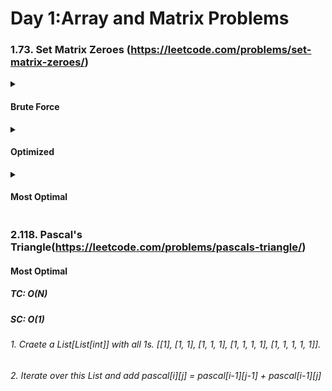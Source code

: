 # Day 1:Array and Matrix Problems

### 1.73. Set Matrix Zeroes (https://leetcode.com/problems/set-matrix-zeroes/)
<details><summary>

#### Brute Force
</summary>

##### TC: (N x M) x (N + M) (Traversel of the Array) x (Traversal of the row and col)
##### SC: O(1)
###### What are the ranges of the values at the matrix? (Assume all the values are on the positive side of 0)
###### 1. Traverse the matrix. Whenever gets 0 traverse for its entire row and column and place a value that can not be part of matrix (put -1 as we are told that all matrix values will be positive)
###### 2. Wherever there is -1 fill that up with 0
</details>

<details><summary>

#### Optimized
</summary>

##### TC: 2 x O(N x M) (Linear Traversel of the Array Twice)
##### SC: O(1)
###### 1.Take 2 dummy arrays (size of rows,size of col)
###### 2. Linearly traverse through array and set 0 in the 2 arrays.
###### 3. For every given index check index in col,row array and if any of it 0 make 0 in the matrix.
</details>
<details><summary>

#### Most Optimal
</summary>

##### TC: O(N x M + N x M) (Linear Traversel of the Array Twice)
##### SC: O(N) + O(M) (Two dummy row and col arrays)
###### 1. Take the dummy row,col in the matrix itself mat[0,0]
###### 2. col = True
###### 3. Iterate through matrix if you encounter 0 mark 0 in thae dummy row and col in the matrix.
##### 4. If the encountered 0 lies in the dummy col then make col = False
###### 5. Once done linear traversal traverse from back and check if any of the element in the dummy row or col is 0 make the current element 0.
###### 6. Once done linear traversal traverse from back and check if any of the element in the dummy row or col is 0 make the current element 0.
###### 7. Why did we traverse from back? It would have updated our dummy array as well if we would have started from front.
</details>

### 2.118. Pascal's Triangle(https://leetcode.com/problems/pascals-triangle/)

#### Most Optimal
</summary>

##### TC: O(N) 
##### SC: O(1)
###### 1. Craete a List[List[int]] with all 1s. [[1], [1, 1], [1, 1, 1], [1, 1, 1, 1], [1, 1, 1, 1, 1]].
###### 2. Iterate over this List and add pascal[i][j] = pascal[i-1][j-1] + pascal[i-1][j]

</details>